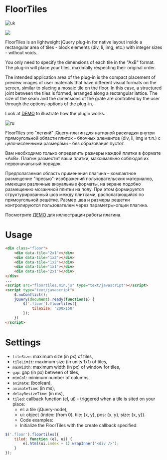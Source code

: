 # FloorTiles

![uk](https://user-images.githubusercontent.com/30435087/28743976-dacfbdbe-7467-11e7-9e5a-6dad3bda90e3.png)

<img src="https://user-images.githubusercontent.com/30435087/28743976-dacfbdbe-7467-11e7-9e5a-6dad3bda90e3.png" />

FloorTiles is an lightweight jQuery plug-in for native layout inside a rectangular area of ​​tiles - block elements (div, li, img, etc.) with integer sizes - without voids.

You only need to specify the dimensions of each tile in the "AxB" format. The plug-in will place your tiles, maximally respecting their original order.

The intended application area of ​​the plug-in is the compact placement of preview images of user materials that have different visual formats on the screen, similar to placing a mosaic tile on the floor. In this case, a structured joint between the tiles is formed, arranged along a rectangular lattice. The size of the seam and the dimensions of the grate are controlled by the user through the options-options of the plug-in.

Look at [DEMO](https://tontsacom.github.io/floortiles/) to illustrate how the plugin works.

![ru](https://user-images.githubusercontent.com/30435087/28743977-dacff6ee-7467-11e7-8bc1-a3d07801823c.png)

FloorTiles это "легкий" jQuery-плагин для нативной раскладки внутри прямоугольной области плиток - блочных элементов (div, li, img и т.п.) с целочисленными размерами - без образования пустот.

Вам необходимо только определить размеры каждой плитки в формате «AxB». Плагин разместит ваши плитки, максимально соблюдая их первоначальный порядок.

Предполагаемая область применения плагина – компактное размещение "превью"-изображений пользовательских материалов, имеющих различные визуальные форматы, на экране подобно размещению мозаичной плитки на полу. При этом формируется структурированный шов между плитками, располагающийся по прямоугольной решётке. Размер шва и размеры решетки контролируются пользователем через параметры-опции плагина.

Посмотрите [ДЕМО](https://tontsacom.github.io/floortiles/) для иллюстрации работы плагина.

# Usage

```html    
<div class="floor">
	<div data-tile="2x1"></div>
	<div data-tile="1x2"></div>
	<div data-tile="1x2"></div>
	<div data-tile="1x1"></div>
	<div data-tile="2x1"></div>
</div>
...
<script src="floortiles.min.js" type="text/javascript"></script>
<script type="text/javascript">
	$.noConflict();
	jQuery(document).ready(function($) {
		$('.floor').floortiles({
			tileSize: '200x150'
		});
	})
</script>
```

# Settings

- `tileSize`: maximum size (in px) of tiles,
- `tileLimit`: maximum size (in units 1x1) of tiles,
- `maxWidth`: maximum width (in px) of window for tiles,
- `gap`: gap (in px) between of tiles,
- `minCol`: minimum number of columns,
- `animate`: (boolean),
- `animateTime`: (in ms),
- `delayResizeTime`: (in ms),
- `tiled`: callback function (el, ui) - triggered when a tile is sited on your place:
  - el: a tile (jQuery-node),
  - ui: object {index: (from 0), tile: {x, y}, pos: {x, y}, size: {x, y}}.
  - Code examples:
  - Initialize the FloorTiles with the create callback specified:

```js    
$('.floor').floortiles({
	tiled: function (el, ui) {
		el.html(ui.index + 1).wrapInner('<div />');
	}
});
```
